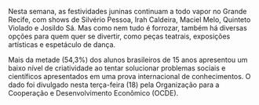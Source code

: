 Nesta semana, as festividades juninas continuam a todo vapor no Grande Recife, com shows de Silvério Pessoa, Irah Caldeira, Maciel Melo, Quinteto Violado e Josildo Sá. Mas como nem tudo é forrozar, também há diversas opções para quem quer se divertir, como peças teatrais, exposições artísticas e espetáculo de dança.

Mais da metade (54,3%) dos alunos brasileiros de 15 anos apresentou um baixo nível de criatividade ao tentar solucionar problemas sociais e científicos apresentados em uma prova internacional de conhecimentos. O dado foi divulgado nesta terça-feira (18) pela Organização para a Cooperação e Desenvolvimento Econômico (OCDE).

